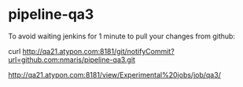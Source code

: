 # pipeline-qa3

To avoid waiting jenkins for 1 minute to pull your changes from github:

curl http://qa21.atypon.com:8181/git/notifyCommit?url=github.com:nmaris/pipeline-qa3.git


http://qa21.atypon.com:8181/view/Experimental%20jobs/job/qa3/
